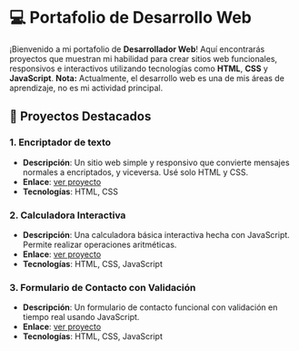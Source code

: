 # 💻 Portafolio de Desarrollo Web

¡Bienvenido a mi portafolio de **Desarrollador Web**! Aquí encontrarás proyectos que muestran mi habilidad para crear sitios web funcionales, responsivos e interactivos utilizando tecnologías como **HTML**, **CSS** y **JavaScript**. **Nota:** Actualmente, el desarrollo web es una de mis áreas de aprendizaje, no es mi actividad principal.

## 🚀 Proyectos Destacados

### 1. **Encriptador de texto**
- **Descripción**: Un sitio web simple y responsivo que convierte mensajes normales a encriptados, y viceversa. Usé solo HTML y CSS.
- **Enlace**: [ver proyecto](proyectos/pagina-inicio/index.html)
- **Tecnologías**: HTML, CSS

### 2. **Calculadora Interactiva**
- **Descripción**: Una calculadora básica interactiva hecha con JavaScript. Permite realizar operaciones aritméticas.
- **Enlace**: [ver proyecto](proyectos/calculadora/calculadora.html)
- **Tecnologías**: HTML, CSS, JavaScript

### 3. **Formulario de Contacto con Validación**
- **Descripción**: Un formulario de contacto funcional con validación en tiempo real usando JavaScript.
- **Enlace**: [ver proyecto](proyectos/formulario-contacto/formulario.html)
- **Tecnologías**: HTML, CSS, JavaScript
